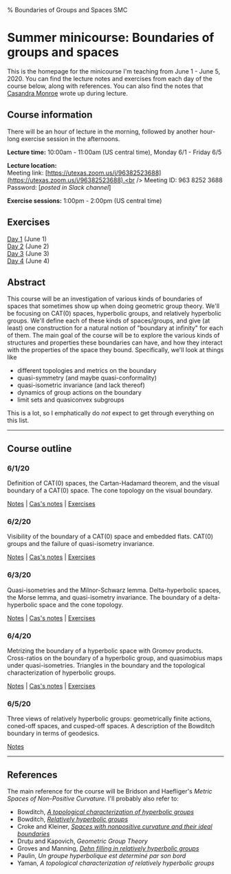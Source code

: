 % Boundaries of Groups and Spaces SMC

Summer minicourse: Boundaries of groups and spaces
==================================================

This is the homepage for the minicourse I'm teaching from June 1 - June 5, 2020. You can find the lecture notes and exercises from each day of the course below, along with references. You can also find the notes that [Casandra Monroe](https://sites.google.com/utexas.edu/cmonroe/) wrote up during lecture.

## Course information

There will be an hour of lecture in the morning, followed by another hour-long exercise session in the afternoons.

**Lecture time:** 10:00am - 11:00am (US central time), Monday 6/1 - Friday 6/5

**Lecture location:** <br />
Meeting link: [https://utexas.zoom.us/j/96382523688](https://utexas.zoom.us/j/96382523688).<br />
Meeting ID: 963 8252 3688 <br />
Password: [*posted in Slack channel*]

**Exercise sessions:** 1:00pm - 2:00pm (US central time)

## Exercises

[Day 1](teaching/boundaries/day1.pdf) (June 1)<br />
[Day 2](teaching/boundaries/day2.pdf) (June 2)<br />
[Day 3](teaching/boundaries/day3.pdf) (June 3)<br />
[Day 4](teaching/boundaries/day4.pdf) (June 4)

## Abstract

This course will be an investigation of various kinds of boundaries of spaces that sometimes show up when doing geometric group theory. We'll be focusing on CAT(0) spaces, hyperbolic groups, and relatively hyperbolic groups. We'll define each of these kinds of spaces/groups, and give (at least) one construction for a natural notion of "boundary at infinity" for each of them. The main goal of the course will be to explore the various kinds of structures and properties these boundaries can have, and how they interact with the properties of the space they bound. Specifically, we'll look at things like

- different topologies and metrics on the boundary
- quasi-symmetry (and maybe quasi-conformality)
- quasi-isometric invariance (and lack thereof)
- dynamics of group actions on the boundary
- limit sets and quasiconvex subgroups

This is a lot, so I emphatically do *not* expect to get through everything on this list.

*************************************************************

## Course outline

### 6/1/20

Definition of CAT(0) spaces, the Cartan-Hadamard theorem, and the visual boundary of a CAT(0) space. The cone topology on the visual boundary.

[Notes](teaching/boundaries/day1_notes.pdf) | [Cas's notes](teaching/boundaries/BoGS_Day_1.pdf) | [Exercises](teaching/boundaries/day1.pdf)

### 6/2/20

Visibility of the boundary of a CAT(0) space and embedded flats. CAT(0) groups and the failure of quasi-isometry invariance.

[Notes](teaching/boundaries/day2_notes.pdf) | [Cas's notes](teaching/boundaries/BoGS_Day_2.pdf) | [Exercises](teaching/boundaries/day2.pdf)

### 6/3/20

Quasi-isometries and the Milnor-Schwarz lemma. Delta-hyperbolic spaces, the Morse lemma, and quasi-isometry invariance. The boundary of a delta-hyperbolic space and the cone topology.

[Notes](teaching/boundaries/day3_notes.pdf) | [Cas's notes](teaching/boundaries/BoGS_Day_3.pdf) | [Exercises](teaching/boundaries/day3.pdf)

### 6/4/20

Metrizing the boundary of a hyperbolic space with Gromov products. Cross-ratios on the boundary of a hyperbolic group, and quasimobius maps under quasi-isometries. Triangles in the boundary and the topological characterization of hyperbolic groups.

[Notes](teaching/boundaries/day4_notes.pdf) | [Cas's notes](teaching/boundaries/BoGS_Day_4.pdf) | [Exercises](teaching/boundaries/day4.pdf)

### 6/5/20

Three views of relatively hyperbolic groups: geometrically finite actions, coned-off spaces, and cusped-off spaces. A description of the Bowditch boundary in terms of geodesics.

[Notes](teaching/boundaries/day5_notes.pdf)

**************************************************************

## References

The main reference for the course will be Bridson and Haefliger's *Metric Spaces of Non-Positive Curvature.* I'll probably also refer to:

- Bowditch, [*A topological characterization of hyperbolic groups*](https://www.ams.org/journals/jams/1998-11-03/S0894-0347-98-00264-1/S0894-0347-98-00264-1.pdf)
- Bowditch, [*Relatively hyperbolic groups*](https://homepages.warwick.ac.uk/~masgak/papers/bhb-relhyp.pdf)
- Croke and Kleiner, [*Spaces with nonpositive curvature and their ideal boundaries*](https://www.math.upenn.edu/~ccroke/dvi-papers/leebcx.pdf)
- Druţu and Kapovich, *Geometric Group Theory*
- Groves and Manning, [*Dehn filling in relatively hyperbolic groups*](https://arxiv.org/abs/math/0601311)
- Paulin, *Un groupe hyperbolique est determiné par son bord*
- Yaman, *A topological characterization of relatively hyperbolic groups*

